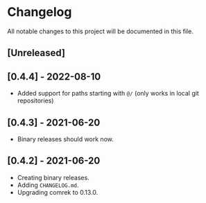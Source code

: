 # Changelog

All notable changes to this project will be documented in this file.

## [Unreleased]

## [0.4.4] - 2022-08-10

- Added support for paths starting with `@/` (only works in local git repositories)

## [0.4.3] - 2021-06-20

- Binary releases should work now.

## [0.4.2] - 2021-06-20

- Creating binary releases.
- Adding `CHANGELOG.md`.
- Upgrading comrek to 0.13.0.
